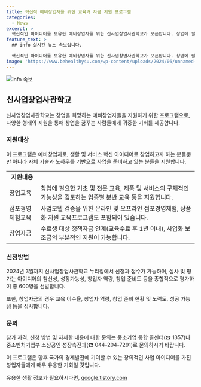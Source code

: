 ```yaml
---
title: 혁신적 예비창업자를 위한 교육과 자금 지원 프로그램
categories:
  - News
excerpt: >
  혁신적인 아이디어를 보유한 예비창업자를 위한 신사업창업사관학교가 오픈합니다. 창업에 필요한 교육과 자금을 지원하여 실전 경험을 쌓을 기회를 제공합니다. 2024년 3월까지 누리집을 통해 신청 가능하며, 600명에게 교육기회를 제공할 예정입니다. 자세한 내용은 중소기업 통합 콜센터(☎ 1357) 및 중소벤처기업부 소상공인성장촉진과(☎ 0442047291)로 문의하세요.
feature_text: >
  ## info 실시간 뉴스 속보입니다.

  혁신적인 아이디어를 보유한 예비창업자를 위한 신사업창업사관학교가 오픈합니다. 창업에 필요한 교육과 자금을 지원하여 실전 경험을 쌓을 기회를 제공합니다. 2024년 3월까지 누리집을 통해 신청 가능하며, 600명에게 교육기회를 제공할 예정입니다. 자세한 내용은 중소기업 통합 콜센터(☎ 1357) 및 중소벤처기업부 소상공인성장촉진과(☎ 0442047291)로 문의하세요.
image: 'https://www.behealthy4u.com/wp-content/uploads/2024/06/unnamed-file.png'
---
```


<p><img src="https://www.behealthy4u.com/wp-content/uploads/2024/06/unnamed-file.png" alt="info 속보" /></p>

<h2 data-ke-size="size26">신사업창업사관학교</h2>

<p data-ke-size="size16">신사업창업사관학교는 창업을 희망하는 예비창업자들을 지원하기 위한 프로그램으로, 다양한 형태의 지원을 통해 창업을 꿈꾸는 사람들에게 귀중한 기회를 제공합니다.</p>

<h3>지원대상</h3>

<p data-ke-size="size16">이 프로그램은 예비창업자로, 생활 및 서비스 혁신 아이디어로 창업하고자 하는 분들뿐만 아니라 자체 기술과 노하우를 기반으로 사업을 준비하고 있는 분들을 지원합니다.</p>

<table>
  <tr>
    <td style="text-align: center; height: 17px;"><b>지원내용</b></td>
  </tr>
  <tr>
    <td>창업교육</td>
    <td>창업에 필요한 기초 및 전문 교육, 제품 및 서비스의 구체적인 가능성을 검토하는 업종별 분반 교육 등을 지원합니다.</td>
  </tr>
  <tr>
    <td>점포경영체험교육</td>
    <td>사업모델 검증을 위한 온라인 및 오프라인 점포경영체험, 상품화 지원 교육프로그램도 포함되어 있습니다.</td>
  </tr>
  <tr>
    <td>창업자금</td>
    <td>수료생 대상 정책자금 연계(교육수료 후 1년 이내), 사업화 보조금의 부분적인 지원이 가능합니다.</td>
  </tr>
</table>

<h3>신청방법</h3>

<p data-ke-size="size16">2024년 3월까지 신사업창업사관학교 누리집에서 신청과 접수가 가능하며, 심사 및 평가는 아이디어의 참신성, 성장가능성, 창업자 역량, 창업 준비도 등을 종합적으로 평가하여 총 600명을 선발합니다.</p>

<p data-ke-size="size16">또한, 창업자금의 경우 교육 이수율, 창업자 역량, 창업 준비 현황 및 노력도, 성공 가능성 등을 심사합니다.</p>

<h3>문의</h3>

<p data-ke-size="size16">참가 자격, 신청 방법 및 자세한 내용에 대한 문의는 중소기업 통합 콜센터(☎ 1357)나 중소벤처기업부 소상공인 성장촉진과(☎ 044-204-7291)로 문의하시기 바랍니다.</p>

<p data-ke-size="size16">이 프로그램은 향후 국가의 경제발전에 기여할 수 있는 창의적인 사업 아이디어를 가진 창업자들에게 매우 유용한 기회일 것입니다.</p>
유용한 생활 정보가 필요하시다면, <a href="https://qoogle.tistory.com" rel="dofollow">qoogle.tistory.com</a>


